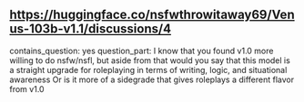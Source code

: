 ## https://huggingface.co/nsfwthrowitaway69/Venus-103b-v1.1/discussions/4

contains_question: yes
question_part: I know that you found v1.0 more willing to do nsfw/nsfl, but aside from that would you say that this model is a straight upgrade for roleplaying in terms of writing, logic, and situational awareness Or is it more of a sidegrade that gives roleplays a different flavor from v1.0